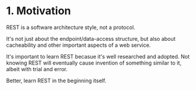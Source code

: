 # 1. Motivation

REST is a software architecture style, not a protocol.

It's not just about the endpoint/data-access structure, but also about cacheability and other important aspects of a web service.

It's important to learn REST becasue it's well researched and adopted. Not knowing REST will eventually cause invention of something similar to it, albeit with trial and error.

Better, learn REST in the beginning itself.
